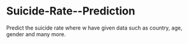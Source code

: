 # Suicide-Rate--Prediction
Predict the suicide rate where w have given data such as country, age, gender and many more.
